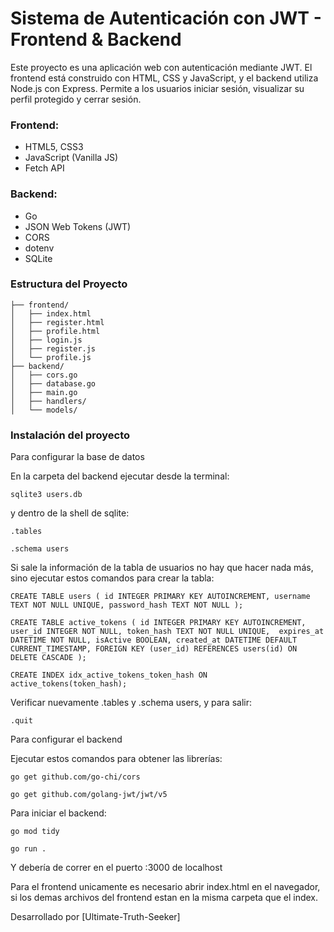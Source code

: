 # Sistema de Autenticación con JWT - Frontend & Backend
Este proyecto es una aplicación web con autenticación mediante JWT. El frontend está construido con HTML, CSS y JavaScript, y el backend utiliza Node.js con Express. Permite a los usuarios iniciar sesión, visualizar su perfil protegido y cerrar sesión.
### Frontend:
- HTML5, CSS3
- JavaScript (Vanilla JS)
- Fetch API

### Backend:
- Go
- JSON Web Tokens (JWT)
- CORS
- dotenv
- SQLite

### Estructura del Proyecto
```
├── frontend/
│   ├── index.html
│   ├── register.html
│   ├── profile.html
│   ├── login.js
│   ├── register.js
│   └── profile.js
├── backend/
│   ├── cors.go
│   ├── database.go
│   ├── main.go
│   ├── handlers/
│   └── models/
```

### Instalación del proyecto
Para configurar la base de datos

En la carpeta del backend ejecutar desde la terminal:

`sqlite3 users.db`

y dentro de la shell de sqlite: 

`.tables`

`.schema users`

Si sale la información de la tabla de usuarios no hay que hacer nada más, sino ejecutar estos comandos para crear la tabla:

`CREATE TABLE users (
    id INTEGER PRIMARY KEY AUTOINCREMENT,
    username TEXT NOT NULL UNIQUE,
    password_hash TEXT NOT NULL
);`

`CREATE TABLE active_tokens (
    id INTEGER PRIMARY KEY AUTOINCREMENT,
    user_id INTEGER NOT NULL,
    token_hash TEXT NOT NULL UNIQUE, 
    expires_at DATETIME NOT NULL,
    isActive BOOLEAN,
    created_at DATETIME DEFAULT CURRENT_TIMESTAMP,
    FOREIGN KEY (user_id) REFERENCES users(id) ON DELETE CASCADE
);`

`CREATE INDEX idx_active_tokens_token_hash ON active_tokens(token_hash);`

Verificar nuevamente .tables y .schema users, y para salir:

`.quit`

Para configurar el backend

Ejecutar estos comandos para obtener las librerías:

`go get github.com/go-chi/cors`

`go get github.com/golang-jwt/jwt/v5`

Para iniciar el backend:

`go mod tidy`

`go run .`

Y debería de correr en el puerto :3000 de localhost

Para el frontend unicamente es necesario abrir index.html en el navegador, si los demas archivos del frontend estan en la misma carpeta que el index. 

Desarrollado por [Ultimate-Truth-Seeker]


